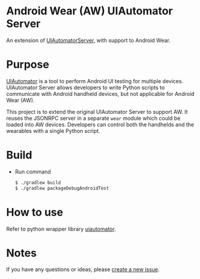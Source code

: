 # Android Wear (AW) UIAutomator Server

An extension of
[UIAutomatorServer](https://github.com/xiaocong/android-uiautomator-server),
with support to Android Wear.

# Purpose

[UIAutomator](https://developer.android.com/training/testing/ui-testing/uiautomator-testing.html)
is a tool to perform Android UI testing for multiple devices.
UIAutomator Server allows developers to write Python scripts to
communicate with Android handheld devices, but not applicable for
Android Wear (AW). 

This project is to extend the original UIAutomator Server to support
AW. It reuses the JSONRPC server in a separate `wear` module which
could be loaded into AW devices. Developers can control both the
handhelds and the wearables with a single Python script.

# Build

- Run command

  ```bash
  $ ./gradlew build
  $ ./gradlew packageDebugAndroidTest
  ```

# How to use

Refer to python wrapper library
[uiautomator](https://github.com/xiaocong/uiautomator).

# Notes

If you have any questions or ideas, please [create a new issue](https://github.com/presto-osu/aw-uiautomator-server/issues/new).

